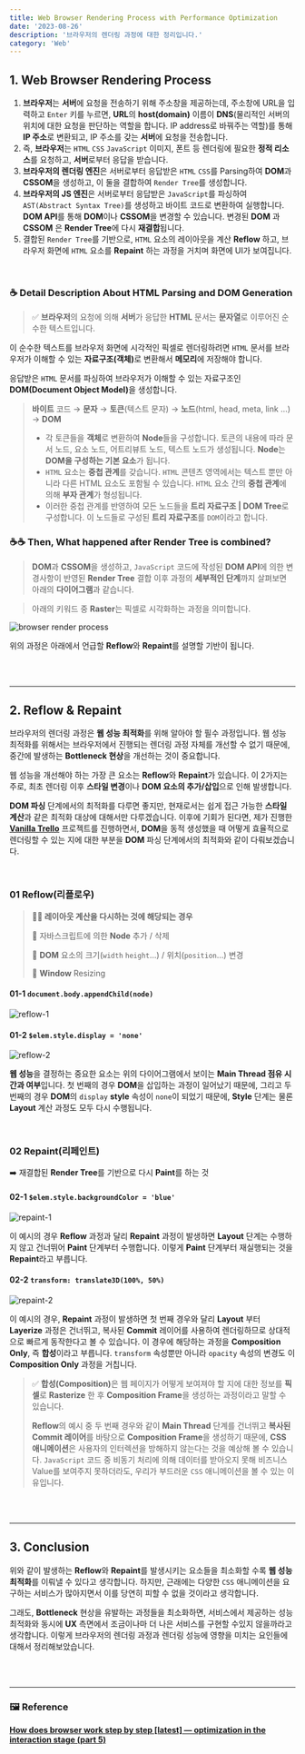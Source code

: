 ```yaml
---
title: Web Browser Rendering Process with Performance Optimization
date: '2023-08-26'
description: '브라우저의 렌더링 과정에 대한 정리입니다.'
category: 'Web'
---
```


## 1. Web Browser Rendering Process

1. **브라우저**는 **서버**에 요청을 전송하기 위해 주소창을 제공하는데, 주소창에 URL을 입력하고 `Enter` 키를 누르면, **URL**의 **host(domain)** 이름이 **DNS**(물리적인 서버의 위치에 대한 요청을 판단하는 역할을 합니다. IP address로 바꿔주는 역할)를 통해 **IP 주소**로 변환되고, IP 주소를 갖는 **서버**에 요청을 전송합니다.
2. 즉, **브라우저**는 `HTML` `CSS` `JavaScript` 이미지, 폰트 등 렌더링에 필요한 **정적 리소스**를 요청하고, **서버**로부터 응답을 받습니다.
3. **브라우저의 렌더링 엔진**은 서버로부터 응답받은 `HTML` `CSS`를 Parsing하여 **DOM**과 **CSSOM**을 생성하고, 이 둘을 결합하여 `Render Tree`를 생성합니다.
4. **브라우저의 JS 엔진**은 서버로부터 응답받은 `JavaScript`를 파싱하여 `AST(Abstract Syntax Tree)`를 생성하고 바이트 코드로 변환하여 실행합니다. **DOM API**를 통해 **DOM**이나 **CSSOM**을 변경할 수 있습니다. 변경된 **DOM** 과 **CSSOM** 은 **Render Tree**에 다시 **재결합**됩니다.
5. 결합된 `Render Tree`를 기반으로, `HTML` 요소의 레이아웃을 계산 **Reflow** 하고, 브라우저 화면에 `HTML` 요소를 **Repaint** 하는 과정을 거치며 화면에 UI가 보여집니다.

<br/>

### ☕️ Detail Description About HTML Parsing and DOM Generation

> ✅ **브라우저**의 요청에 의해 **서버**가 응답한 **HTML** 문서는 <b>문자열</b>로 이루어진 순수한 텍스트입니다.

이 순수한 텍스트를 브라우저 화면에 시각적인 픽셀로 렌더링하려면 `HTML` 문서를 브라우저가 이해할 수 있는 <b>자료구조(객체)</b>로 변환해서 <b>메모리</b>에 저장해야 합니다.

응답받은 `HTML` 문서를 파싱하여 브라우저가 이해할 수 있는 자료구조인 <b>DOM(Document Object Model)</b>을 생성합니다.

> **바이트** 코드 → **문자** → **토큰**(텍스트 문자) → **노드**(html, head, meta, link …) → **DOM**
>
> - 각 토큰들을 **객체**로 변환하여 **Node**들을 구성합니다. 토큰의 내용에 따라 문서 노드, 요소 노드, 어트리뷰트 노드, 텍스트 노드가 생성됩니다. **Node**는 **DOM을 구성하는 기본 요소**가 됩니다.
> - `HTML` 요소는 **중첩 관계**를 갖습니다. `HTML` 콘텐츠 영역에서는 텍스트 뿐만 아니라 다른 HTML 요소도 포함될 수 있습니다. `HTML` 요소 간의 **중첩 관계**에 의해 **부자 관계**가 형성됩니다.
> - 이러한 중첩 관계를 반영하여 모든 노드들을 **트리 자료구조 | DOM Tree**로 구성합니다. 이 노드들로 구성된 **트리 자료구조**를 `DOM`이라고 합니다.

### ☕️☕️ Then, What happened after Render Tree is combined?

> **DOM**과 **CSSOM**을 생성하고, `JavaScript` 코드에 작성된 **DOM API**에 의한 변경사항이 반영된 **Render Tree** 결합 이후 과정의 **세부적인 단계**까지 살펴보면 아래의 **다이어그램**과 같습니다.

> 아래의 키워드 중 **Raster**는 픽셀로 시각화하는 과정을 의미합니다.

![browser render process](render-process.png)

위의 과정은 아래에서 언급할 **Reflow**와 **Repaint**를 설명할 기반이 됩니다.

<br/>
<br/>
<hr>

## 2. Reflow & Repaint

브라우저의 렌더링 과정은 **웹 성능 최적화**를 위해 알아야 할 필수 과정입니다. 웹 성능 최적화를 위해서는 브라우저에서 진행되는 렌더링 과정 자체를 개선할 수 없기 때문에, 중간에 발생하는 **Bottleneck 현상**을 개선하는 것이 중요합니다.

웹 성능을 개선해야 하는 가장 큰 요소는 **Reflow**와 **Repaint**가 있습니다. 이 2가지는 주로, 최초 렌더링 이후 **스타일 변경**이나 **DOM 요소의 추가/삽입**으로 인해 발생합니다.

**DOM 파싱** 단계에서의 최적화를 다루면 좋지만, 현재로서는 쉽게 접근 가능한 **스타일 계산**과 같은 최적화 대상에 대해서만 다루겠습니다. 이후에 기회가 된다면, 제가 진행한 <b>[Vanilla Trello](https://github.com/olhkyle/trello)</b> 프로젝트를 진행하면서, **DOM**을 동적 생성했을 때 어떻게 효율적으로 렌더링할 수 있는 지에 대한 부분을 **DOM** 파싱 단계에서의 최적화와 같이 다뤄보겠습니다.

<br/>

### 01 Reflow(리플로우)

> **👨‍🚀 레이아웃 계산을 다시하는 것에 해당되는 경우**
>
> 🔦 자바스크립트에 의한 **Node** 추가 / 삭제
>
> 🔦 **DOM** 요소의 크기(`width` `height`...) / 위치(`position`...) 변경
>
> 🔦 **Window** Resizing

#### 01-1 `document.body.appendChild(node)`

![reflow-1](reflow-01.png)

#### 01-2 `$elem.style.display = 'none'`

![reflow-2](reflow-02.png)

**웹 성능**을 결정하는 중요한 요소는 위의 다이어그램에서 보이는 **Main Thread 점유 시간과 여부**입니다. 첫 번째의 경우 **DOM**을 삽입하는 과정이 일어났기 때문에, 그리고 두 번째의 경우 **DOM**의 `display` **style** 속성이 `none`이 되었기 때문에, **Style** 단계는 물론 **Layout** 계산 과정도 모두 다시 수행됩니다.

<br/>

### 02 Repaint(리페인트)

➡️ 재결합된 **Render Tree**를 기반으로 다시 **Paint**를 하는 것

#### 02-1 `$elem.style.backgroundColor = 'blue'`

![repaint-1](repaint-01.png)

이 예시의 경우 **Reflow** 과정과 달리 **Repaint** 과정이 발생하면 **Layout** 단계는 수행하지 않고 건너뛰어 **Paint** 단계부터 수행합니다. 이렇게 **Paint** 단계부터 재실행되는 것을 **Repaint**라고 부릅니다.

#### 02-2 `transform: translate3D(100%, 50%)`

![repaint-2](repaint-02.png)

이 예시의 경우, **Repaint** 과정이 발생하면 첫 번째 경우와 달리 **Layout** 부터 **Layerize** 과정은 건너뛰고, 복사된 **Commit** 레이어를 사용하여 렌더링하므로 상대적으로 빠르게 동작한다고 볼 수 있습니다. 이 경우에 해당하는 과정을 **Composition Only**, 즉 **합성**이라고 부릅니다. `transform` 속성뿐만 아니라 `opacity` 속성의 변경도 이 **Composition Only** 과정을 거칩니다.

> ✅ <b>합성(Composition)</b>은 웹 페이지가 어떻게 보여져야 할 지에 대한 정보를 **픽셀**로 **Rasterize** 한 후 **Composition Frame**을 생성하는 과정이라고 말할 수 있습니다.
>
> **Reflow**의 예시 중 두 번째 경우와 같이 **Main Thread** 단계를 건너뛰고 **복사된 Commit 레이어**를 바탕으로 **Composition Frame**을 생성하기 때문에, **CSS 애니메이션**은 사용자의 인터렉션을 방해하지 않는다는 것을 예상해 볼 수 있습니다. `JavaScript` 코드 중 비동기 처리에 의해 데이터를 받아오지 못해 비즈니스 Value를 보여주지 못하더라도, 우리가 부드러운 `CSS` 애니메이션을 볼 수 있는 이유입니다.

<br/>
<br/>
<hr/>

## 3. Conclusion

위와 같이 발생하는 **Reflow**와 **Repaint**를 발생시키는 요소들을 최소화할 수록 **웹 성능 최적화**를 이뤄낼 수 있다고 생각합니다. 하지만, 근래에는 다양한 `CSS` 애니메이션을 요구하는 서비스가 많아지면서 이를 당연히 피할 수 없을 것이라고 생각합니다.

그래도, **Bottleneck** 현상을 유발하는 과정들을 최소화하면, 서비스에서 제공하는 성능 최적화와 동시에 **UX** 측면에서 조금이나마 더 나은 서비스를 구현할 수있지 않을까라고 생각합니다. 이렇게 브라우저의 렌더링 과정과 렌더링 성능에 영향을 미치는 요인들에 대해서 정리해보았습니다.

<br/>
<br/>

<hr/>

### 🖼️ **Reference**

<b>[How does browser work step by step [latest] — optimization in the interaction stage (part 5)](https://cabulous.medium.com/how-does-browser-work-in-2019-part-5-optimization-in-the-interaction-stage-66b53b8ec0ad)</b>

<br/>
<br/>
